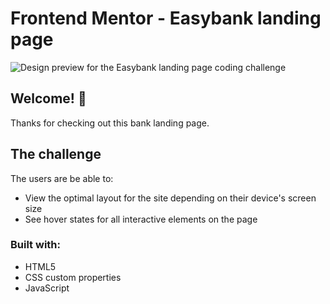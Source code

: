 # Frontend Mentor - Easybank landing page

![Design preview for the Easybank landing page coding challenge](./project/design/desktop-preview.jpg)

## Welcome! 👋

Thanks for checking out this bank landing page.

## The challenge

The users are be able to:

- View the optimal layout for the site depending on their device's screen size
- See hover states for all interactive elements on the page

### Built with:

- HTML5
- CSS custom properties
- JavaScript
